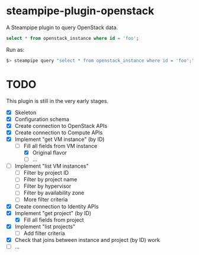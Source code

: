 # steampipe-plugin-openstack

A Steampipe plugin to query OpenStack data.

```sql
select * from openstack_instance where id = 'foo';
```

Run as:

```bash
$> steampipe query "select * from openstack_instance where id = 'foo';"
```

# TODO

This plugin is still in the very early stages.

- [x] Skeleton
- [x] Configuration schema
- [X] Create connection to OpenStack APIs
- [X] Create connection to Compute APIs
- [X] Implement "get VM instance" (by ID)
    - [ ] Fill all fields from VM instance
        - [X] Original flavor
        - [ ] ...
- [ ] Implement "list VM instances"
    - [ ] Filter by project ID
    - [ ] Filter by project name
    - [ ] Filter by hypervisor
    - [ ] Filter by availability zone
    - [ ] More filter criteria
- [X] Create connection to Identity APIs
- [X] Implement "get project" (by ID)
    - [X] Fill all fields from project
- [X] Implement "list projects"
    - [ ] Add filter criteria
- [X] Check that joins between instance and project (by ID) work
- [ ] ...
